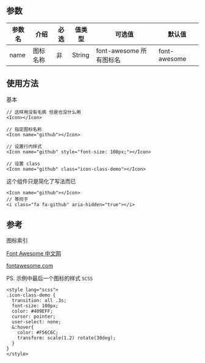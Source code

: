 ## 参数

| 参数名 | 介绍 | 必选 | 值类型 | 可选值 | 默认值 |
| --- | --- | --- | --- | --- | --- |
| name | 图标名称 | 非 | String | font-awesome 所有图标名 | font-awesome |

## 使用方法

基本

```
// 这样用没有毛病 但是也没什么用
<Icon></Icon>

// 指定图标名称
<Icon name="github"></Icon>

// 设置行内样式
<Icon name="github" style="font-size: 100px;"></Icon>

// 设置 class
<Icon name="github" class="icon-class-demo"></Icon>
```

这个组件只是简化了写法而已

```
<Icon name="github"></Icon>
// 等同于
<i class="fa fa-github" aria-hidden="true"></i>
```

## 参考

图标索引

[Font Awesome 中文网](http://www.fontawesome.com.cn/faicons/)

[fontawesome.com](https://fontawesome.com/icons?d=gallery)

PS. 示例中最后一个图标的样式 `SCSS`

```
<style lang="scss">
.icon-class-demo {
  transition: all .3s;
  font-size: 100px;
  color: #409EFF;
  cursor: pointer;
  user-select: none;
  &:hover{
    color: #F56C6C;
    transform: scale(1.2) rotate(30deg);
  }
}
</style>
```